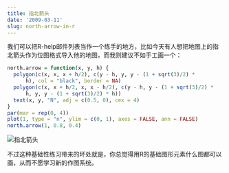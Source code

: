 ```yaml
---
title: 指北箭头
date: '2009-03-11'
slug: north-arrow-in-r
---
```


我们可以把R-help邮件列表当作一个练手的地方，比如今天有人想把地图上的指北箭头作为位图格式导入他的地图，而我则建议不如手工画一个：

```r
north.arrow = function(x, y, h) {
  polygon(c(x, x, x + h/2), c(y - h, y, y - (1 + sqrt(3)/2) *
      h), col = "black", border = NA)
  polygon(c(x, x + h/2, x, x - h/2), c(y - h, y - (1 + sqrt(3)/2) *
      h, y, y - (1 + sqrt(3)/2) * h))
  text(x, y, "N", adj = c(0.5, 0), cex = 4)
}
par(mar = rep(0, 4))
plot(1, type = "n", ylim = c(0, 1), axes = FALSE, ann = FALSE)
north.arrow(1, 0.8, 0.4)
```

![指北箭头](https://db.yihui.name/imgur/BLJT13o.png)

不过这种基础性练习带来的坏处就是，你总觉得用R的基础图形元素什么图都可以画，从而不愿学习新的作图系统。
